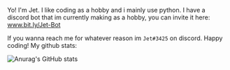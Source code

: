 Yo! I'm Jet. I like coding as a hobby and i mainly use python. I have a discord bot that im currently making as a hobby, you can invite it here: www.bit.ly/Jet-Bot

If you wanna reach me for whatever reason im `Jet#3425` on discord. Happy coding!
My github stats:

![Anurag's GitHub stats](https://github-readme-stats.vercel.app/api?username=Jet-Starglaze&show_icons=true)
